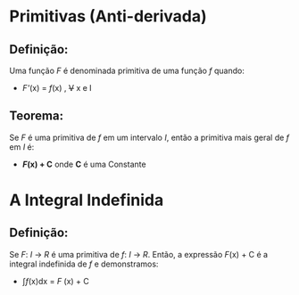 # Primitivas (Anti-derivada)

## Definição:
Uma função *F* é denominada primitiva de uma função *f* quando:
- *F'*(x) = *f*(x) , ~~V~~ x e I 

## Teorema:
Se *F* é uma primitiva de *f* em um intervalo *I*, então a primitiva mais geral de *f* em *I* é: 
- ***F*(x) + C** 
onde **C** é uma Constante

# A Integral Indefinida 

## Definição: 
Se *F*: *I* -> *R* é uma primitiva de *f*: *I* -> *R*. Então, a expressão *F*(x) + C é a integral indefinida de *f* e demonstramos:
- ∫*f*(x)dx = *F* (x) + C


